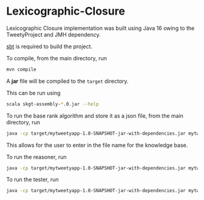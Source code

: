 # Lexicographic-Closure
Lexicographic Closure implementation was built using Java 16 owing to the TweetyProject and JMH dependency.

[sbt](https://www.scala-sbt.org/1.x/docs/Setup.html) is required to build the project.

To compile, from the main directory, run

```sh
mvn compile
```

A **jar** file will be compiled to the `target` directory.

This can be run using

```sh
scala skgt-assembly-*.0.jar --help
```

To run the base rank algorithm and store it as a json file, from the main directory, run

```sh
java -cp target/mytweetyapp-1.0-SNAPSHOT-jar-with-dependencies.jar mytweety.mytweetyapp.App fileWriter
```

This allows for the user to enter in the file name for the knowledge base.

To run the reasoner, run

```sh
java -cp target/mytweetyapp-1.0-SNAPSHOT-jar-with-dependencies.jar mytweety.mytweetyapp.App Reasoner
```

To run the tester, run

```sh
java -cp target/mytweetyapp-1.0-SNAPSHOT-jar-with-dependencies.jar mytweety.mytweetyapp.App Tester
```
